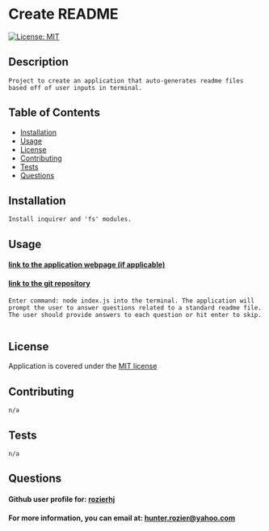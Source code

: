 # Create README
  [![License: MIT](https://img.shields.io/badge/License-MIT-yellow.svg)](https://opensource.org/licenses/MIT)

  ## Description 
    Project to create an application that auto-generates readme files based off of user inputs in terminal.

  ## Table of Contents

  - [Installation](#installation)
  - [Usage](#usage)
  - [License](#license)
  - [Contributing](#contributing)
  - [Tests](#tests)
  - [Questions](#questions)  

  ## Installation
    Install inquirer and 'fs' modules.

  ## Usage

  #### [link to the application webpage (if applicable)]()
  #### [link to the git repository](https://github.com/rozierhj/nodeJS.readMe/tree/main)

    Enter command: node index.js into the terminal. The application will prompt the user to answer questions related to a standard readme file. The user should provide answers to each question or hit enter to skip.

  ![]()

  ## License

  Application is covered under the [MIT license](https://opensource.org/licenses/MIT)

  ## Contributing
    n/a

  ## Tests
    n/a

  ## Questions

  #### Github user profile for: [rozierhj](https://github.com/rozierhj)
  #### For more information, you can email at: [hunter.rozier@yahoo.com](hunter.rozier@yahoo.com)
  

